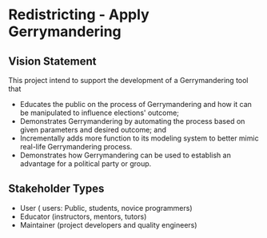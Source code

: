 # Redistricting - Apply Gerrymandering

## Vision Statement

This project intend to support the development of a Gerrymandering tool that
- Educates the public on the process of Gerrymandering and how it can be manipulated to influence elections' outcome;
- Demonstrates Gerrymandering by automating the process based on given parameters and desired outcome; and
- Incrementally adds more function to its modeling system to better mimic real-life Gerrymandering process.
- Demonstrates how Gerrymandering can be used to establish an advantage for a political party or group.


## Stakeholder Types

*   User ( users: Public, students, novice programmers)
*   Educator (instructors, mentors, tutors)
*   Maintainer (project developers and quality engineers)   
